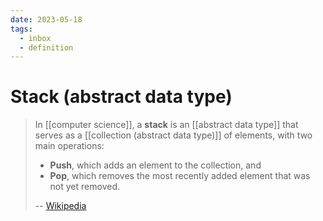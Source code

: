 ```yaml
---
date: 2023-05-18
tags:
  - inbox
  - definition
---
```


# Stack (abstract data type)

> In [[computer science]], a **stack** is an [[abstract data type]] that serves as
> a [[collection (abstract data type)]] of elements, with two main operations:
>
> - **Push**, which adds an element to the collection, and
> - **Pop**, which removes the most recently added element that was not yet removed.
>
> -- [Wikipedia](https://en.wikipedia.org/wiki/Stack_\(abstract_data_type\))

